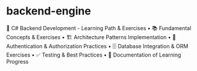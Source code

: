# backend-engine
🚀 C# Backend Development - Learning Path &amp; Exercises • 📚 Fundamental Concepts &amp; Exercises • 🏗️ Architecture Patterns Implementation • 🔐 Authentication &amp; Authorization Practices • 🗄️ Database Integration &amp; ORM Exercises • ✅ Testing &amp; Best Practices • 📖 Documentation of Learning Progress
